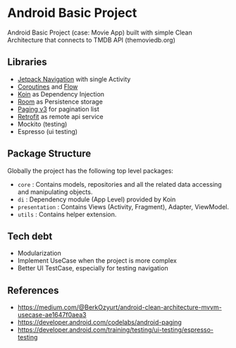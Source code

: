 # Android Basic Project
Android Basic Project (case: Movie App) built with simple Clean Architecture that connects to TMDB API (themoviedb.org)

## Libraries
- [Jetpack Navigation](https://developer.android.com/guide/navigation) with single Activity
- [Coroutines](https://developer.android.com/topic/libraries/architecture/coroutines) and [Flow](https://developer.android.com/kotlin/flow)
- [Koin](https://insert-koin.io/) as Dependency Injection
- [Room](https://developer.android.com/training/data-storage/room) as Persistence storage
- [Paging v3](https://developer.android.com/topic/libraries/architecture/paging/v3-overview) for pagination list
- [Retrofit](https://square.github.io/retrofit/) as remote api service
- Mockito (testing)
- Espresso (ui testing)

## Package Structure
Globally the project has the following top level packages:
- `core` : Contains models, repositories and all the related data accessing and manipulating objects.
- `di` : Dependency module (App Level) provided by Koin
- `presentation` : Contains Views (Activity, Fragment), Adapter, ViewModel.
- `utils` : Contains helper extension.

## Tech debt
- Modularization
- Implement UseCase when the project is more complex
- Better UI TestCase, especially for testing navigation

## References
- https://medium.com/@BerkOzyurt/android-clean-architecture-mvvm-usecase-ae1647f0aea3
- https://developer.android.com/codelabs/android-paging
- https://developer.android.com/training/testing/ui-testing/espresso-testing

